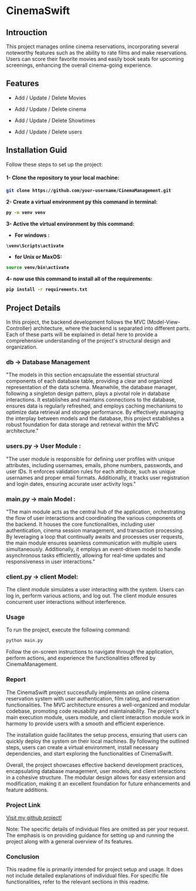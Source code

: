  <H1>CinemaSwift</H1> 

## Introuction
<p>This project manages online cinema reservations, incorporating several noteworthy features such as the ability to rate films and make reservations. Users can score their favorite movies and easily book seats for upcoming screenings, enhancing the overall cinema-going experience.</p>

## Features
-  Add / Update / Delete Movies

-  Add / Update / Delete cinema

-  Add / Update / Delete Showtimes

-  Add / Update / Delete users



## Installation Guid 

<p>Follow these steps to set up the project:</p>

<h4>1- Clone the repository to your local machine:<h4>

```bash
git clone https://github.com/your-username/CinemaManagement.git

```

<p>2- Create a virtual environment py this command in terminal: </p>

```bash
py -m venv venv
```
<p>3- Active the virtual environment by this command:</p>

- For windows :
```bash
\venv\Scripts\activate
```

- for Unix or MaxOS:

```bash
source venv/bin\activate
```

<p>4- now use this command to install all of the requirements:</p>

```bash
pip install -r requirements.txt
```

## Project Details 
<p>In this project, the backend development follows the MVC (Model-View-Controller) architecture, where the backend is separated into different parts. Each of these parts will be explained in detail here to provide a comprehensive understanding of the project's structural design and organization.</P>

### db -> Database Management
<p>"The models in this section encapsulate the essential structural components of each database table, providing a clear and organized representation of the data schema. Meanwhile, the database manager, following a singleton design pattern, plays a pivotal role in database interactions. It establishes and maintains connections to the database, ensures data is regularly refreshed, and employs caching mechanisms to optimize data retrieval and storage performance. By effectively managing the interplay between models and the database, this project establishes a robust foundation for data storage and retrieval within the MVC architecture."</p>


### users.py -> User Module :

<p>"The user module is responsible for defining user profiles with unique attributes, including usernames, emails, phone numbers, passwords, and user IDs. It enforces validation rules for each attribute, such as unique usernames and proper email formats. Additionally, it tracks user registration and login dates, ensuring accurate user activity logs."</p>


### main.py -> main Model :

<p>"The main module acts as the central hub of the application, orchestrating the flow of user interactions and coordinating the various components of the backend. It houses the core functionalities, including user authentication, cinema session management, and transaction processing. By leveraging a loop that continually awaits and processes user requests, the main module ensures seamless communication with multiple users simultaneously. Additionally, it employs an event-driven model to handle asynchronous tasks efficiently, allowing for real-time updates and responsiveness in user interactions."</p>



### client.py -> client Model:

<p>The client module simulates a user interacting with the system. Users can log in, perform various actions, and log out. The client module ensures concurrent user interactions without interference.</p>

### Usage

<p>To run the project, execute the following command:</p>

```bash
python main.py
```

<p>Follow the on-screen instructions to navigate through the application, perform actions, and experience the functionalities offered by CinemaManagement.</p>

### Report

<p>The CinemaSwift project successfully implements an online cinema reservation system with user authentication, film rating, and reservation functionalities. The MVC architecture ensures a well-organized and modular codebase, promoting code reusability and maintainability. The project's main execution module, users module, and client interaction module work in harmony to provide users with a smooth and efficient experience.

The installation guide facilitates the setup process, ensuring that users can quickly deploy the system on their local machines. By following the outlined steps, users can create a virtual environment, install necessary dependencies, and start exploring the functionalities of CinemaSwift.

Overall, the project showcases effective backend development practices, encapsulating database management, user models, and client interactions in a cohesive structure. The modular design allows for easy extension and modification, making it an excellent foundation for future enhancements and feature additions.</p>

### Project Link

<a href='https://github.com/iimohammad/CinemaSwift'>Visit my github  project!</a>

<p>Note: The specific details of individual files are omitted as per your request. The emphasis is on providing guidance for setting up and running the project along with a general overview of its features.</p>

### Conclusion

<p>This readme file is primarily intended for project setup and usage. It does not include detailed explanations of individual files. For specific file functionalities, refer to the relevant sections in this readme.</p>


